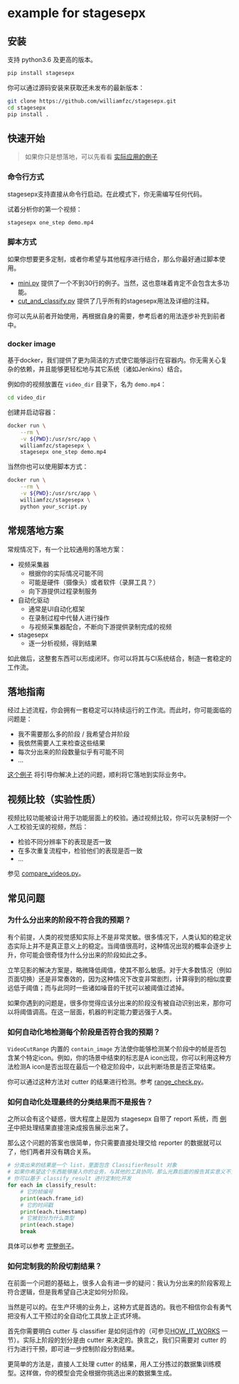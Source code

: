 # example for stagesepx

## 安装

支持 python3.6 及更高的版本。

```bash
pip install stagesepx
```

你可以通过源码安装来获取还未发布的最新版本：

```bash
git clone https://github.com/williamfzc/stagesepx.git
cd stagesepx
pip install .
```

## 快速开始

> 如果你只是想落地，可以先看看 [实际应用的例子](https://github.com/williamfzc/work_with_stagesepx)

### 命令行方式

stagesepx支持直接从命令行启动。在此模式下，你无需编写任何代码。

试着分析你的第一个视频：

```bash
stagesepx one_step demo.mp4
```

### 脚本方式

如果你想要更多定制，或者你希望与其他程序进行结合，那么你最好通过脚本使用。

- [mini.py](./mini.py) 提供了一个不到30行的例子。当然，这也意味着肯定不会包含太多功能。
- [cut_and_classify.py](./cut_and_classify.py) 提供了几乎所有的stagesepx用法及详细的注释。

你可以先从前者开始使用，再根据自身的需要，参考后者的用法逐步补充到前者中。

### docker image

基于docker，我们提供了更为简洁的方式使它能够运行在容器内。你无需关心复杂的依赖，并且能够更轻松地与其它系统（诸如Jenkins）结合。

例如你的视频放置在 `video_dir` 目录下，名为 `demo.mp4`：

```bash
cd video_dir
```

创建并启动容器：

```bash
docker run \
    --rm \
    -v ${PWD}:/usr/src/app \
    williamfzc/stagesepx \
    stagesepx one_step demo.mp4
```

当然你也可以使用脚本方式：

```bash
docker run \
    --rm \
    -v ${PWD}:/usr/src/app \
    williamfzc/stagesepx \
    python your_script.py
```

## 常规落地方案

常规情况下，有一个比较通用的落地方案：

- 视频采集器
    - 根据你的实际情况可能不同
    - 可能是硬件（摄像头）或者软件（录屏工具？）
    - 向下游提供过程录制服务
- 自动化驱动
    - 通常是UI自动化框架
    - 在录制过程中代替人进行操作
    - 与视频采集器配合，不断向下游提供录制完成的视频
- stagesepx
    - 逐一分析视频，得到结果
    
如此做后，这整套东西可以形成闭环。你可以将其与CI系统结合，制造一套稳定的工作流。

## 落地指南

经过上述流程，你会拥有一套稳定可以持续运行的工作流。而此时，你可能面临的问题是：

- 我不需要那么多的阶段 / 我希望合并阶段
- 我依然需要人工来检查这些结果
- 每次分出来的阶段数量似乎有可能不同
- ...

[这个例子](./train_and_predict) 将引导你解决上述的问题，顺利将它落地到实际业务中。

## 视频比较（实验性质）

视频比较功能被设计用于功能层面上的校验。通过视频比较，你可以先录制好一个人工校验无误的视频，然后：

- 检验不同分辨率下的表现是否一致
- 在多次重复流程中，检验他们的表现是否一致
- ...

参见 [compare_videos.py](./compare_videos.py)。

## 常见问题

### 为什么分出来的阶段不符合我的预期？

有个前提，人类的视觉感知实际上不是非常灵敏。很多情况下，人类认知的稳定状态实际上并不是真正意义上的稳定。当阈值很高时，这种情况出现的概率会逐步上升，你可能会很奇怪为什么分出来的阶段如此之多。

立竿见影的解决方案是，略微降低阈值，使其不那么敏感。对于大多数情况（例如页面切换）还是非常奏效的，因为这种情况下改变非常剧烈，计算得到的相似度要远低于阈值；而与此同时一些诸如噪音的干扰可以被阈值过滤掉。

如果你遇到的问题是，很多你觉得应该分出来的阶段没有被自动识别出来，那你可以将阈值调高。在这一层面，机器的判定能力要远强于人类。

### 如何自动化地检测每个阶段是否符合我的预期？

`VideoCutRange` 内置的 `contain_image` 方法使你能够检测某个阶段中的帧是否包含某个特定icon。例如，你的场景中结束的标志是A icon出现，你可以利用这种方法检测A icon是否出现在最后一个稳定阶段中，以此判断场景是否正常结束。

你可以通过这种方法对 cutter 的结果进行检测。参考 [range_check.py](./range_check.py)。

### 如何自动化处理最终的分类结果而不是报告？

之所以会有这个疑惑，很大程度上是因为 stagesepx 自带了 report 系统，而 [例子](./mini.py)中把处理结果直接渲染成报告展示出来了。

那么这个问题的答案也很简单，你只需要直接处理交给 reporter 的数据就可以了，他们两者并没有耦合关系。

```python
# 分类出来的结果是一个 list，里面包含 ClassifierResult 对象
# 如果你希望这个东西能够接入你的业务，与其他的工具协同，那么光靠后面的报告其实意义不大
# 你可以基于 classify_result 进行定制化开发
for each in classify_result:
    # 它的帧编号
    print(each.frame_id)
    # 它的时间戳
    print(each.timestamp)
    # 它被划分为什么类型
    print(each.stage)
    break
```

具体可以参考 [完整例子](./cut_and_classify.py)。

### 如何定制我的阶段切割结果？

在前面一个问题的基础上，很多人会有进一步的疑问：我认为分出来的阶段客观上符合逻辑，但是我希望自己决定如何分阶段。

当然是可以的。在生产环境的业务上，这种方式是首选的。我也不相信你会有勇气把没有人工干预过的全自动化工具放上正式环境。

首先你需要明白 cutter 与 classifier 是如何运作的（可参见[HOW_IT_WORKS](https://williamfzc.github.io/stagesepx/#/pages/3_how_it_works) 一节）。实际上阶段的划分是由 cutter 来决定的。换言之，我们只需要对 cutter 的行为进行干预，即可进一步控制阶段分割结果。

更简单的方法是，直接人工处理 cutter 的结果，用人工分拣过的数据集训练模型。这样做，你的模型会完全根据你挑选出来的数据集生成。
